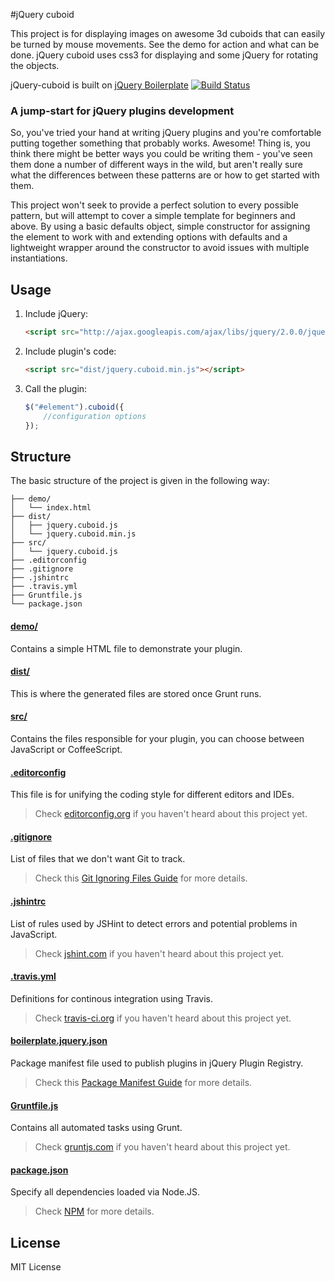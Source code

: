 #jQuery cuboid

This project is for displaying images on awesome 3d cuboids that can easily be turned by mouse movements. See the demo for action and what can be done. jQuery cuboid uses css3 for displaying and some jQuery for rotating the objects.

jQuery-cuboid is built on [jQuery Boilerplate](https://github.com/jquery-boilerplate/jquery-boilerplate) [![Build Status](https://secure.travis-ci.org/jquery-boilerplate/jquery-boilerplate.svg?branch=master)](https://travis-ci.org/jquery-boilerplate/jquery-boilerplate)

### A jump-start for jQuery plugins development

So, you've tried your hand at writing jQuery plugins and you're comfortable putting together something that probably works. Awesome! Thing is, you think there might be better ways you could be writing them - you've seen them done a number of different ways in the wild, but aren't really sure what the differences between these patterns are or how to get started with them.

This project won't seek to provide a perfect solution to every possible pattern, but will attempt to cover a simple template for beginners and above. By using a basic defaults object, simple constructor for assigning the element to work with and extending options with defaults and a lightweight wrapper around the constructor to avoid issues with multiple instantiations.

## Usage

1. Include jQuery:

	```html
	<script src="http://ajax.googleapis.com/ajax/libs/jquery/2.0.0/jquery.min.js"></script>
	```

2. Include plugin's code:

	```html
	<script src="dist/jquery.cuboid.min.js"></script>
	```

3. Call the plugin:

	```javascript
	$("#element").cuboid({
		//configuration options
	});
	```

## Structure

The basic structure of the project is given in the following way:

```
├── demo/
│   └── index.html
├── dist/
│   ├── jquery.cuboid.js
│   └── jquery.cuboid.min.js
├── src/
│   └── jquery.cuboid.js
├── .editorconfig
├── .gitignore
├── .jshintrc
├── .travis.yml
├── Gruntfile.js
└── package.json
```

#### [demo/](https://github.com/niklasp/jquery-cuboid/tree/master/demo)

Contains a simple HTML file to demonstrate your plugin.

#### [dist/](https://github.com/niklasp/jquery-cuboid/tree/master/dist)

This is where the generated files are stored once Grunt runs.

#### [src/](https://github.com/niklasp/jquery-cuboid/tree/master/src)

Contains the files responsible for your plugin, you can choose between JavaScript or CoffeeScript.

#### [.editorconfig](https://github.com/niklasp/jquery-cuboid/tree/master/.editorconfig)

This file is for unifying the coding style for different editors and IDEs.

> Check [editorconfig.org](http://editorconfig.org) if you haven't heard about this project yet.

#### [.gitignore](https://github.com/niklasp/jquery-cuboid/tree/master/.gitignore)

List of files that we don't want Git to track.

> Check this [Git Ignoring Files Guide](https://help.github.com/articles/ignoring-files) for more details.

#### [.jshintrc](https://github.com/niklasp/jquery-cuboid/tree/master/.jshintrc)

List of rules used by JSHint to detect errors and potential problems in JavaScript.

> Check [jshint.com](http://jshint.com/about/) if you haven't heard about this project yet.

#### [.travis.yml](https://github.com/niklasp/jquery-cuboid/tree/master/.travis.yml)

Definitions for continous integration using Travis.

> Check [travis-ci.org](http://about.travis-ci.org/) if you haven't heard about this project yet.

#### [boilerplate.jquery.json](https://github.com/jquery-boilerplate/boilerplate/tree/master/boilerplate.jquery.json)

Package manifest file used to publish plugins in jQuery Plugin Registry.

> Check this [Package Manifest Guide](http://plugins.jquery.com/docs/package-manifest/) for more details.

#### [Gruntfile.js](https://github.com/niklasp/jquery-cuboid/tree/master/Gruntfile.js)

Contains all automated tasks using Grunt.

> Check [gruntjs.com](http://gruntjs.com) if you haven't heard about this project yet.

#### [package.json](https://github.com/niklasp/jquery-cuboid/tree/master/package.json)

Specify all dependencies loaded via Node.JS.

> Check [NPM](https://npmjs.org/doc/json.html) for more details.


## License

MIT License
